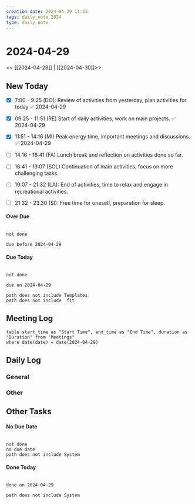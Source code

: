 ```yaml
---
creation date: 2024-04-29 11:53
tags: daily_note 2024
type: daily_note
---
```

# 2024-04-29
<< [[2024-04-28]] | [[2024-04-30]]>>

## New Today
 - [x] 7:00 - 9:25 (DO): Review of activities from yesterday, plan activities for today ✅ 2024-04-29
 - [x] 09:25 - 11:51 (RE)  Start of daily activities, work on main projects. ✅ 2024-04-29
 - [x] 11:51 - 14:16 (MI) Peak energy time, important meetings and discussions. ✅ 2024-04-29
 - [ ] 14:16 - 16:41 (FA) Lunch break and reflection on activities done so far.
 - [ ] 16:41 - 19:07 (SOL) Continuation of main activities, focus on more challenging tasks.
 - [ ] 19:07 - 21:32 (LA): End of activities, time to relax and engage in recreational activities.
 - [ ] 21:32 - 23.30 (SI): Free time for oneself, preparation for sleep.
 

#### Over Due
```tasks

not done

due before 2024-04-29

```

#### Due Today
```tasks

not done

due on 2024-04-29

path does not include Templates
path does not include _fit
```





## Meeting Log

```dataview
table start_time as "Start Time", end_time as "End Time", duration as "Duration" from "Meetings"
where date(date) = date(2024-04-29)
```
## Daily Log

### General



### Other




## Other Tasks

#### No Due Date
```tasks

not done
no due date
path does not include System

```

#### Done Today

```tasks

done on 2024-04-29

path does not include System

```
